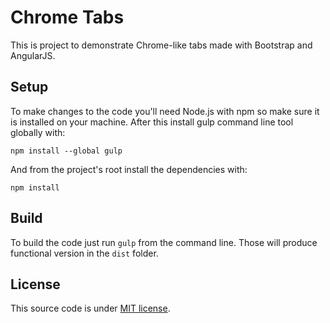 # Chrome Tabs

This is project to demonstrate Chrome-like tabs made with Bootstrap and AngularJS.

## Setup

To make changes to the code you'll need Node.js with npm so make sure it is installed on your machine. After this install gulp command line tool globally with:

`npm install --global gulp`

And from the project's root install the dependencies with:

`npm install`

## Build

To build the code just run `gulp` from the command line. Those will produce functional version in the `dist` folder.

## License
This source code is under [MIT license](http://opensource.org/licenses/MIT).
